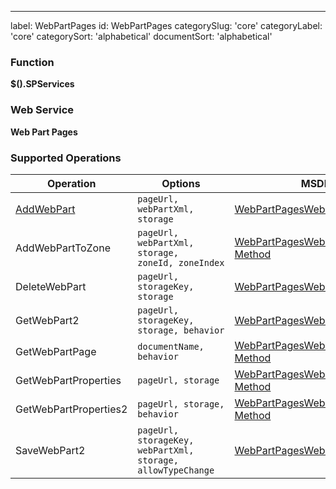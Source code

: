 ---
label: WebPartPages
id: WebPartPages
categorySlug: 'core'
categoryLabel: 'core'
categorySort: 'alphabetical'
documentSort: 'alphabetical'

### Function

**$().SPServices**

### Web Service

**Web Part Pages**

### Supported Operations

| Operation | Options | MSDN Documentation | Introduced |
| --------- | ------- | ------------------ | ---------- |
| [AddWebPart](/docs/core/api/WebPartPages-AddWebPart.md) | `pageUrl, webPartXml, storage` | [WebPartPagesWebService.AddWebPart Method](http://msdn.microsoft.com/en-us/library/ms774670.aspx) | [0.5.0](http://spservices.codeplex.com/Release/ProjectReleases.aspx?ReleaseId=34865) |
| AddWebPartToZone | `pageUrl, webPartXml, storage, zoneId, zoneIndex` | [WebPartPagesWebService.AddWebPartToZone Method](http://msdn.microsoft.com/en-us/library/aa979720(v=office.12).aspx) |  [0.7.2](http://spservices.codeplex.com/releases/view/81401) |
| DeleteWebPart | `pageUrl, storageKey, storage ` | [WebPartPagesWebService.DeleteWebPart Method](http://msdn.microsoft.com/en-us/library/ms774622(v=office.12).aspx)  | [2014.02](https://spservices.codeplex.com/releases/view/119578) |
| GetWebPart2 | `pageUrl, storageKey, storage, behavior` | [WebPartPagesWebService.GetWebPart2 Method](http://msdn.microsoft.com/en-us/library/aa979489.aspx) | [0.2.8](http://spservices.codeplex.com/Release/ProjectReleases.aspx?ReleaseId=32071) |
| GetWebPartPage | `documentName, behavior` | [WebPartPagesWebService.GetWebPartPage Method](http://msdn.microsoft.com/en-us/library/ms772651.aspx) | [0.2.8](http://spservices.codeplex.com/Release/ProjectReleases.aspx?ReleaseId=32071) |
| GetWebPartProperties | `pageUrl, storage` | [WebPartPagesWebService.GetWebPartProperties Method](http://msdn.microsoft.com/en-us/library/ms772724.aspx) | [0.4.5](http://spservices.codeplex.com/Release/ProjectReleases.aspx?ReleaseId=35706) |
| GetWebPartProperties2 | `pageUrl, storage, behavior` | [WebPartPagesWebService.GetWebPartProperties2 Method](http://msdn.microsoft.com/en-us/library/aa979659.aspx) | [0.2.8](http://spservices.codeplex.com/Release/ProjectReleases.aspx?ReleaseId=32071) |
| SaveWebPart2 | `pageUrl, storageKey, webPartXml, storage, allowTypeChange` | [WebPartPagesWebService.SaveWebPart2 Method](http://msdn.microsoft.com/en-us/library/ms774675(v=office.12).aspx) | [2014.02](https://spservices.codeplex.com/releases/view/119578) |
